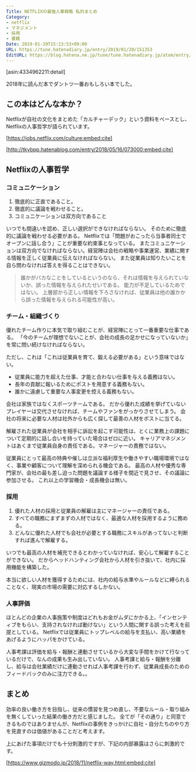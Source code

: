 ```yaml
---
Title: NETFLIXの最強人事戦略 私的まとめ
Category:
- netflix
- マネジメント
- 採用
- 書籍
Date: 2019-01-20T15:13:53+09:00
URL: https://tune.hatenadiary.jp/entry/2019/01/20/151353
EditURL: https://blog.hatena.ne.jp/tune/tune.hatenadiary.jp/atom/entry/10257846132680767649
---
```


[asin:4334962211:detail]

2018年に読んだ本でダントツ一番おもしろい本でした。

## この本はどんな本か？

Netflixが自社の文化をまとめた「カルチャーデック」という資料をベースとし、Netflixの人事哲学が語られています。

[https://jobs.netflix.com/culture:embed:cite]

[http://tkybpp.hatenablog.com/entry/2018/05/16/073000:embed:cite]

## Netflixの人事哲学

### コミュニケーション

1. 徹底的に正直であること。
2. 徹底的に議論を戦わせること。
3. コミュニケーションは双方向であること

いつでも間違いを認め、正しい選択ができなければならない。
そのために徹底的に議論を戦わせる必要がある。
Netflixでは「問題がおこったら当事者同士でオープンに話し合う」ことが重要な約束事となっている。
またコミュニケーションは双方向でなければならない。経営陣は会社の戦略や事業運営、業績に関する情報を正しく従業員に伝えなければならない。
また従業員は知りたいことを自ら問わなければ答えを得ることはできない。

> 誰かがバカなことをしているというのなら、それは情報を与えられていないか、誤った情報を与えられたせいである。
> 能力が不足しているためではない。
> 上層部から正しい情報を下ろさなければ、従業員は他の誰かから誤った情報を与えられる可能性が高い。

### チーム・組織づくり

優れたチーム作りに本気で取り組むことが、経営陣にとって一番重要な仕事である。
「今のチームが理想でないことが、会社の成長の足かせになっていないか」を常に問い続けなければならない。

ただし、これは「これは従業員を育て、鍛える必要がある」という意味ではない。

- 従業員に能力を超えた仕事、才能と合わない仕事を与える義務はない。
- 長年の貢献に報いるためにポストを用意する義務もない。
- 誰かに遠慮して重要な人事変更を控える義務もない。

会社は家族ではなくスポーツチームである。
だから優れた成績を挙げていないプレイヤーは交代させなければ、チームやファンをがっかりさせてしまう。
会社の将来に必要な人材は社外からも広く探して最善の人材をポストに当てる。

解雇された従業員が会社を相手に訴訟を起こす可能性は、とくに業務上の課題について定期的に話し合いを持っていた場合はゼロに近い。
キャリアマネジメントはあくまで従業員自身の責任である。マネージャーの責務ではない。

従業員にとって最高の特典や催しは立派な福利厚生や働きやすい職場環境ではなく、事業や顧客について理解を深められる機会である。
最高の人材や優秀な専門家が、会社の最も差し迫った問題を議論する様子を間近で見させ、その議論に参加させる。
これ以上の学習機会・成長機会は無い。


### 採用

1. 優れた人材の採用と従業員の解雇は主にマネージャーの責任である。
2. すべての職務にまずまずの人材ではなく、最適な人材を採用するように務める。
3. どんなに優れた人材でも会社が必要とする職務にスキルがあってないと判断すれば進んで解雇する。

いつでも最高の人材を補充できるとわかっていなければ、安心して解雇することができない。
だからヘッドハンティング会社から人材を引き抜いて、社内に採用機能を構築した。

本当に欲しい人材を獲得するためには、社内の給与水準やルールなどに縛られることなく、現実の市場の需要に対応するしかない。

### 人事評価

ほとんどの企業の人事施策や制度はどれもお金がムダにかかる上、「インセンティブをもらい、支持されなければ動けない」という人間に関する誤った考えを前提としている。
Netflixでは従業員にトップレベルの給与を支払い、高い業績をあげるようにハッパをかけている。

人事考課は評価を給与・報酬と連動させているから大変な手間をかけて行なっているだけで、なんの成果も生み出していない。
人事考課と給与・報酬を分離し、給与は会社業績だけに連動させれば人事考課を行わず、従業員成長のためのフィードバックのみに注力できる。。

## まとめ

効率の良い働き方を目指し、従来の慣習を見つめ直し、不要なルール・取り組みを無くしていった結果の働き方だと感じました。
全てが「その通り」と同意できるものではありませんが、Netflixの事例をきっかけに自社・自分たちのやり方を見直すのは価値があることだと考えます。

上にあげた事項だけでも十分刺激的ですが、下記の内部暴露はさらに刺激的です。

[https://www.gizmodo.jp/2018/11/netflix-way.html:embed:cite]

